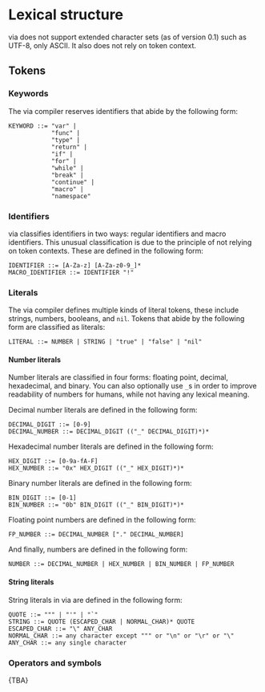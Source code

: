 # Lexical structure

via does not support extended character sets (as of version 0.1) such as UTF-8, only ASCII. It also does not rely on token context.

## Tokens

### Keywords

The via compiler reserves identifiers that abide by the following form:
```
KEYWORD ::= "var" |
            "func" |
            "type" |
            "return" |
            "if" |
            "for" |
            "while" |
            "break" |
            "continue" |
            "macro" |
            "namespace"
```

### Identifiers

via classifies identifiers in two ways: regular identifiers and macro identifiers. This unusual classification is due to the principle of not relying on token contexts. These are defined in the following form:
```
IDENTIFIER ::= [A-Za-z] [A-Za-z0-9_]*
MACRO_IDENTIFIER ::= IDENTIFIER "!"
```

### Literals

The via compiler defines multiple kinds of literal tokens, these include strings, numbers, booleans, and `nil`. Tokens that abide by the following form are classified as literals:
```
LITERAL ::= NUMBER | STRING | "true" | "false" | "nil"
```

#### Number literals

Number literals are classified in four forms: floating point, decimal, hexadecimal, and binary. You can also optionally use `_`s in order to improve readability of numbers for humans, while not having any lexical meaning.

Decimal number literals are defined in the following form:
```
DECIMAL_DIGIT ::= [0-9]
DECIMAL_NUMBER ::= DECIMAL_DIGIT (("_" DECIMAL_DIGIT)*)*
```

Hexadecimal number literals are defined in the following form:
```
HEX_DIGIT ::= [0-9a-fA-F]
HEX_NUMBER ::= "0x" HEX_DIGIT (("_" HEX_DIGIT)*)*
```

Binary number literals are defined in the following form:
```
BIN_DIGIT ::= [0-1]
BIN_NUMBER ::= "0b" BIN_DIGIT (("_" BIN_DIGIT)*)*
```

Floating point numbers are defined in the following form:
```
FP_NUMBER ::= DECIMAL_NUMBER ["." DECIMAL_NUMBER]
```

And finally, numbers are defined in the following form:
```
NUMBER ::= DECIMAL_NUMBER | HEX_NUMBER | BIN_NUMBER | FP_NUMBER
```

#### String literals

String literals in via are defined in the following form:
```
QUOTE ::= """ | "'" | "`"
STRING ::= QUOTE (ESCAPED_CHAR | NORMAL_CHAR)* QUOTE
ESCAPED_CHAR ::= "\" ANY_CHAR
NORMAL_CHAR ::= any character except """ or "\n" or "\r" or "\"
ANY_CHAR ::= any single character
```

### Operators and symbols

{TBA}
